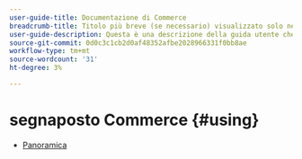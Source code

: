 ```yaml
---
user-guide-title: Documentazione di Commerce
breadcrumb-title: Titolo più breve (se necessario) visualizzato solo nella breadcrumb.
user-guide-description: Questa è una descrizione della guida utente che verrà visualizzata nella pagina di destinazione.
source-git-commit: 0d0c3c1cb2d0af48352afbe2028966331f0bb8ae
workflow-type: tm+mt
source-wordcount: '31'
ht-degree: 3%

---
```



# segnaposto Commerce {#using}

+ [Panoramica](overview.md)
